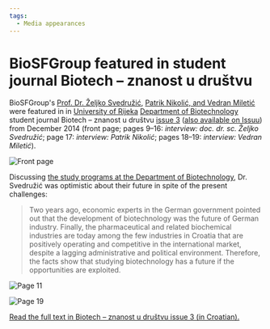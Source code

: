 ```yaml
---
tags:
  - Media appearances
---
```


# BioSFGroup featured in student journal Biotech – znanost u društvu

BioSFGroup's [Prof. Dr. Željko Svedružić](../principal-investigator.md), [Patrik Nikolić, and Vedran Miletić](../group.md) were featured in in [University of Rijeka](https://www.uniri.hr/) [Department of Biotechnology](https://www.biotech.uniri.hr/) student journal Biotech – znanost u društvu [issue 3](/files/biotech-znanost-u-drustvu-2014-12.pdf) ([also available on Issuu](https://issuu.com/biotech_ri/docs/__asopis_2014-novo)) from December 2014 (front page; pages 9–16: *interview: doc. dr. sc. Željko Svedružić*; page 17: *interview: Patrik Nikolić*; pages 18–19: *interview: Vedran Miletić*).

![Front page](/images/biotech-znanost-u-drustvu-2014-12-front-page.jpg)

Discussing [the study programs at the Department of Biotechnology](https://www.biotech.uniri.hr/en/study-programmes.html), Dr. Svedružić was optimistic about their future in spite of the present challenges:

> Two years ago, economic experts in the German government pointed out that the development of biotechnology was the future of German industry. Finally, the pharmaceutical and related biochemical industries are today among the few industries in Croatia that are positively operating and competitive in the international market, despite a lagging administrative and political environment. Therefore, the facts show that studying biotechnology has a future if the opportunities are exploited.

![Page 11](/images/biotech-znanost-u-drustvu-2014-12-page-11.jpg)

![Page 19](/images/biotech-znanost-u-drustvu-2014-12-page-19.jpg)

[Read the full text in Biotech – znanost u društvu issue 3 (in Croatian).](/files/biotech-znanost-u-drustvu-2014-12.pdf)
